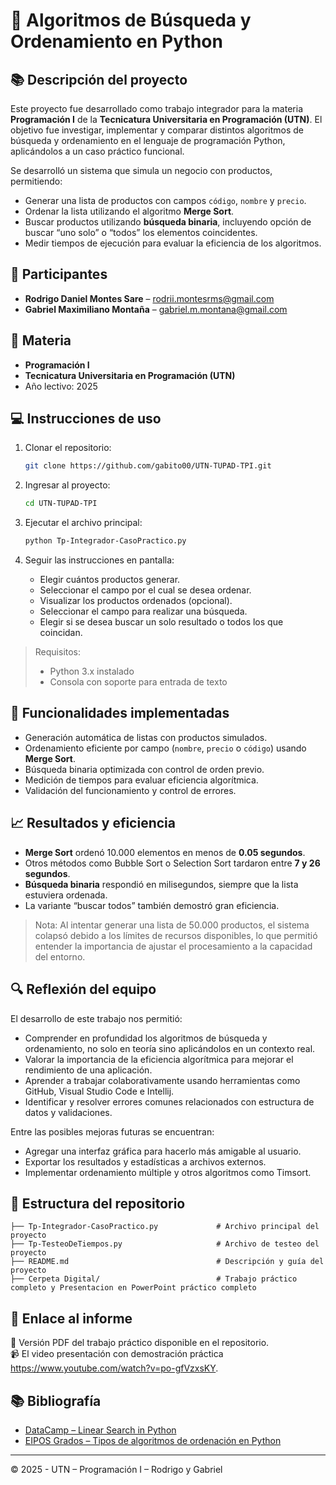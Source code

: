 # 🧠 Algoritmos de Búsqueda y Ordenamiento en Python

## 📚 Descripción del proyecto

Este proyecto fue desarrollado como trabajo integrador para la materia **Programación I** de la **Tecnicatura Universitaria en Programación (UTN)**. El objetivo fue investigar, implementar y comparar distintos algoritmos de búsqueda y ordenamiento en el lenguaje de programación Python, aplicándolos a un caso práctico funcional.

Se desarrolló un sistema que simula un negocio con productos, permitiendo:

- Generar una lista de productos con campos `código`, `nombre` y `precio`.
- Ordenar la lista utilizando el algoritmo **Merge Sort**.
- Buscar productos utilizando **búsqueda binaria**, incluyendo opción de buscar “uno solo” o “todos” los elementos coincidentes.
- Medir tiempos de ejecución para evaluar la eficiencia de los algoritmos.

## 👥 Participantes

- **Rodrigo Daniel Montes Sare** – [rodrii.montesrms@gmail.com](mailto:rodrii.montesrms@gmail.com)
- **Gabriel Maximiliano Montaña** – [gabriel.m.montana@gmail.com](mailto:gabriel.m.montana@gmail.com)

## 🏫 Materia

- **Programación I**  
- **Tecnicatura Universitaria en Programación (UTN)**
- Año lectivo: 2025

## 💻 Instrucciones de uso

1. Clonar el repositorio:
   ```bash
   git clone https://github.com/gabito00/UTN-TUPAD-TPI.git
   ```

2. Ingresar al proyecto:
   ```bash
   cd UTN-TUPAD-TPI
   ```

3. Ejecutar el archivo principal:
   ```bash
   python Tp-Integrador-CasoPractico.py
   ```

4. Seguir las instrucciones en pantalla:
   - Elegir cuántos productos generar.
   - Seleccionar el campo por el cual se desea ordenar.
   - Visualizar los productos ordenados (opcional).
   - Seleccionar el campo para realizar una búsqueda.
   - Elegir si se desea buscar un solo resultado o todos los que coincidan.

> Requisitos:
> - Python 3.x instalado
> - Consola con soporte para entrada de texto

## 🧪 Funcionalidades implementadas

- Generación automática de listas con productos simulados.
- Ordenamiento eficiente por campo (`nombre`, `precio` o `código`) usando **Merge Sort**.
- Búsqueda binaria optimizada con control de orden previo.
- Medición de tiempos para evaluar eficiencia algorítmica.
- Validación del funcionamiento y control de errores.

## 📈 Resultados y eficiencia

- **Merge Sort** ordenó 10.000 elementos en menos de **0.05 segundos**.
- Otros métodos como Bubble Sort o Selection Sort tardaron entre **7 y 26 segundos**.
- **Búsqueda binaria** respondió en milisegundos, siempre que la lista estuviera ordenada.
- La variante “buscar todos” también demostró gran eficiencia.

> Nota: Al intentar generar una lista de 50.000 productos, el sistema colapsó debido a los límites de recursos disponibles, lo que permitió entender la importancia de ajustar el procesamiento a la capacidad del entorno.

## 🔍 Reflexión del equipo

El desarrollo de este trabajo nos permitió:

- Comprender en profundidad los algoritmos de búsqueda y ordenamiento, no solo en teoría sino aplicándolos en un contexto real.
- Valorar la importancia de la eficiencia algorítmica para mejorar el rendimiento de una aplicación.
- Aprender a trabajar colaborativamente usando herramientas como GitHub, Visual Studio Code e Intellij.
- Identificar y resolver errores comunes relacionados con estructura de datos y validaciones.

Entre las posibles mejoras futuras se encuentran:

- Agregar una interfaz gráfica para hacerlo más amigable al usuario.
- Exportar los resultados y estadísticas a archivos externos.
- Implementar ordenamiento múltiple y otros algoritmos como Timsort.

## 📁 Estructura del repositorio

```
├── Tp-Integrador-CasoPractico.py             # Archivo principal del proyecto
├── Tp-TesteoDeTiempos.py                     # Archivo de testeo del proyecto
├── README.md                                 # Descripción y guía del proyecto
├── Cerpeta Digital/                          # Trabajo práctico completo y Presentacion en PowerPoint práctico completo
```

## 📎 Enlace al informe

📝 Versión PDF del trabajo práctico disponible en el repositorio.  
📹 El video presentación con demostración práctica https://www.youtube.com/watch?v=po-gfVzxsKY.

## 📚 Bibliografía

- [DataCamp – Linear Search in Python](https://www.datacamp.com/es/tutorial/linear-search-python)  
- [EIPOS Grados – Tipos de algoritmos de ordenación en Python](https://eiposgrados.com/blog-python/tipos-de-algoritmos-de-ordenacion-en-python/)

---

© 2025 - UTN – Programación I – Rodrigo y Gabriel
